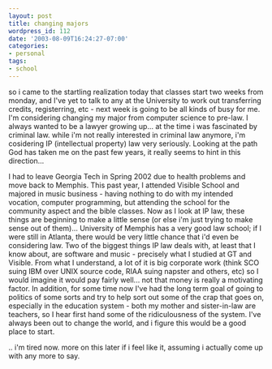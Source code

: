 ```yaml
---
layout: post
title: changing majors
wordpress_id: 112
date: '2003-08-09T16:24:27-07:00'
categories:
- personal
tags:
- school
---
```

so i came to the startling realization today that classes start two weeks
from monday, and I've yet to talk to any at the University to work out
transferring credits, registerring, etc - next week is going to be all kinds of
busy for me.  I'm considering changing my major from computer science to
pre-law.  I always wanted to be a lawyer growing up... at the time i was
fascinated by criminal law.  while i'm not really interested in criminal law
anymore, i'm cosidering IP (intellectual property) law very seriously.  Looking
at the path God has taken me on the past few years, it really seems to hint in
this direction...

I had to leave Georgia Tech in Spring 2002 due to health problems and move
back to Memphis.  This past year, I attended Visible School and majored in
music business - having nothing to do with my intended vocation, computer
programming, but attending the school for the community aspect and the bible
classes.  Now as I look at IP law, these things are beginning to make a little
sense (or else i'm just trying to make sense out of them)...  University of
Memphis has a very good law school; if I were still in Atlanta, there would be
very little chance that i'd even be considering law.  Two of the biggest things
IP law deals with, at least that I know about, are software and music -
precisely what I studied at GT and Visible.  From what I understand, a lot of
it is big corporate work (think SCO suing IBM over UNIX source code, RIAA suing
napster and others, etc) so I would imagine it would pay fairly well... not
that money is really a motivating factor.  In addition, for some time now I've
had the long term goal of going to politics of some sorts and try to help sort
out some of the crap that goes on, especially in the education system - both my
mother and sister-in-law are teachers, so I hear first hand some of the
ridiculousness of the system.  I've always been out to change the world, and i
figure this would be a good place to start.

.. i'm tired now.  more on this later if i feel like it, assuming i actually
come up with any more to say.
